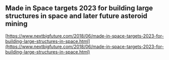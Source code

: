 ## Made in Space targets 2023 for building large structures in space and later future asteroid mining
  
  [https://www.nextbigfuture.com/2018/06/made-in-space-targets-2023-for-building-large-structures-in-space.html](https://www.nextbigfuture.com/2018/06/made-in-space-targets-2023-for-building-large-structures-in-space.html)